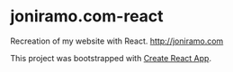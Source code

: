 # joniramo.com-react
Recreation of my website with React. http://joniramo.com

This project was bootstrapped with [Create React App](https://github.com/facebookincubator/create-react-app).
